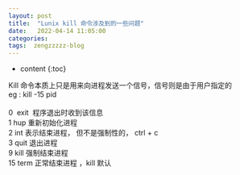 ```yaml
---
layout: post
title:  "Lunix kill 命令涉及到的一些问题"
date:   2022-04-14 11:05:00
categories: 
tags:  zengzzzzz-blog
---
```


* content
{:toc}

Kill 命令本质上只是用来向进程发送一个信号，信号则是由于用户指定的  
eg : kill -15 pid  
&nbsp;  
0&nbsp; exit&nbsp; 程序退出时收到该信息  
1 hup 重新初始化进程  
2 int 表示结束进程， 但不是强制性的， ctrl + c  
3 quit 退出进程  
9 kill 强制结束进程  
15 term 正常结束进程 ，kill 默认

